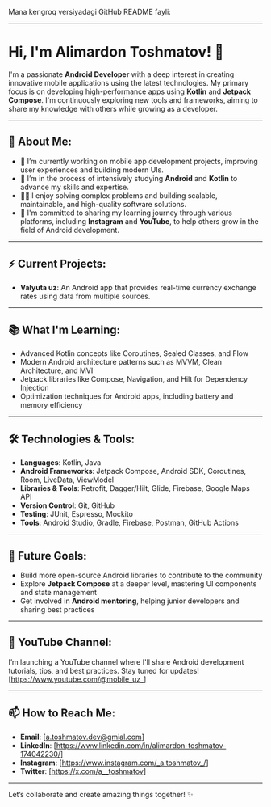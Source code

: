Mana kengroq versiyadagi GitHub README fayli:

---

# Hi, I'm Alimardon Toshmatov! 👋

I'm a passionate **Android Developer** with a deep interest in creating innovative mobile applications using the latest technologies. My primary focus is on developing high-performance apps using **Kotlin** and **Jetpack Compose**. I'm continuously exploring new tools and frameworks, aiming to share my knowledge with others while growing as a developer.

---

## 💼 About Me:
- 🔭 I’m currently working on mobile app development projects, improving user experiences and building modern UIs.
- 🌱 I’m in the process of intensively studying **Android** and **Kotlin** to advance my skills and expertise.
- 👨‍💻 I enjoy solving complex problems and building scalable, maintainable, and high-quality software solutions.
- 📢 I'm committed to sharing my learning journey through various platforms, including **Instagram** and **YouTube**, to help others grow in the field of Android development.

---

## ⚡ Current Projects:
- **Valyuta uz**: An Android app that provides real-time currency exchange rates using data from multiple sources.
  
---

## 📚 What I'm Learning:
- Advanced Kotlin concepts like Coroutines, Sealed Classes, and Flow
- Modern Android architecture patterns such as MVVM, Clean Architecture, and MVI
- Jetpack libraries like Compose, Navigation, and Hilt for Dependency Injection
- Optimization techniques for Android apps, including battery and memory efficiency

---

## 🛠️ Technologies & Tools:
- **Languages**: Kotlin, Java
- **Android Frameworks**: Jetpack Compose, Android SDK, Coroutines, Room, LiveData, ViewModel
- **Libraries & Tools**: Retrofit, Dagger/Hilt, Glide, Firebase, Google Maps API
- **Version Control**: Git, GitHub
- **Testing**: JUnit, Espresso, Mockito
- **Tools**: Android Studio, Gradle, Firebase, Postman, GitHub Actions

---

## 🚀 Future Goals:
- Build more open-source Android libraries to contribute to the community
- Explore **Jetpack Compose** at a deeper level, mastering UI components and state management
- Get involved in **Android mentoring**, helping junior developers and sharing best practices

---

## 🎥 YouTube Channel:
I’m launching a YouTube channel where I'll share Android development tutorials, tips, and best practices. Stay tuned for updates!
[https://www.youtube.com/@mobile_uz_]

---

## 📫 How to Reach Me:
- **Email**: [a.toshmatov.dev@gmial.com]
- **LinkedIn**: [https://www.linkedin.com/in/alimardon-toshmatov-174042230/]
- **Instagram**: [https://www.instagram.com/_a.toshmatov_/]
- **Twitter**: [https://x.com/a__toshmatov]

---

Let’s collaborate and create amazing things together! ✨
